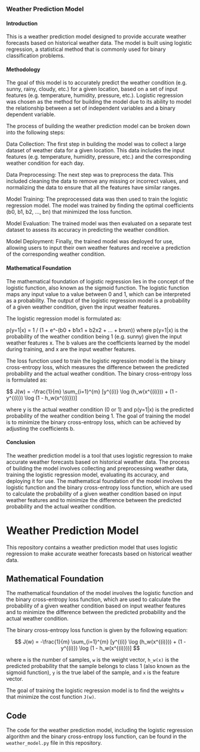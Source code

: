 ### Weather Prediction Model
#### Introduction
This is a weather prediction model designed to provide accurate weather forecasts based on historical weather data. The model is built using logistic regression, a statistical method that is commonly used for binary classification problems.

#### Methodology
The goal of this model is to accurately predict the weather condition (e.g. sunny, rainy, cloudy, etc.) for a given location, based on a set of input features (e.g. temperature, humidity, pressure, etc.). Logistic regression was chosen as the method for building the model due to its ability to model the relationship between a set of independent variables and a binary dependent variable.

The process of building the weather prediction model can be broken down into the following steps:

Data Collection: The first step in building the model was to collect a large dataset of weather data for a given location. This data includes the input features (e.g. temperature, humidity, pressure, etc.) and the corresponding weather condition for each day.

Data Preprocessing: The next step was to preprocess the data. This included cleaning the data to remove any missing or incorrect values, and normalizing the data to ensure that all the features have similar ranges.

Model Training: The preprocessed data was then used to train the logistic regression model. The model was trained by finding the optimal coefficients (b0, b1, b2, ..., bn) that minimized the loss function.

Model Evaluation: The trained model was then evaluated on a separate test dataset to assess its accuracy in predicting the weather condition.

Model Deployment: Finally, the trained model was deployed for use, allowing users to input their own weather features and receive a prediction of the corresponding weather condition.

#### Mathematical Foundation
The mathematical foundation of logistic regression lies in the concept of the logistic function, also known as the sigmoid function. The logistic function maps any input value to a value between 0 and 1, which can be interpreted as a probability. The output of the logistic regression model is a probability of a given weather condition, given the input weather features.

The logistic regression model is formulated as:

p(y=1|x) = 1 / (1 + e^-(b0 + b1x1 + b2x2 + ... + bnxn))
where p(y=1|x) is the probability of the weather condition being 1 (e.g. sunny) given the input weather features x. The b values are the coefficients learned by the model during training, and x are the input weather features.

The loss function used to train the logistic regression model is the binary cross-entropy loss, which measures the difference between the predicted probability and the actual weather condition. The binary cross-entropy loss is formulated as:

$$ J(w) = -\frac{1}{m} \sum_{i=1}^{m} [y^{(i)} \log (h_w(x^{(i)})) + (1 - y^{(i)}) \log (1 - h_w(x^{(i)}))]

where y is the actual weather condition (0 or 1) and p(y=1|x) is the predicted probability of the weather condition being 1. The goal of training the model is to minimize the binary cross-entropy loss, which can be achieved by adjusting the coefficients b.

#### Conclusion

The weather prediction model is a tool that uses logistic regression to make accurate weather forecasts based on historical weather data. The process of building the model involves collecting and preprocessing weather data, training the logistic regression model, evaluating its accuracy, and deploying it for use. The mathematical foundation of the model involves the logistic function and the binary cross-entropy loss function, which are used to calculate the probability of a given weather condition based on input weather features and to minimize the difference between the predicted probability and the actual weather condition.

# Weather Prediction Model

This repository contains a weather prediction model that uses logistic regression to make accurate weather forecasts based on historical weather data.

## Mathematical Foundation

The mathematical foundation of the model involves the logistic function and the binary cross-entropy loss function, which are used to calculate the probability of a given weather condition based on input weather features and to minimize the difference between the predicted probability and the actual weather condition.

The binary cross-entropy loss function is given by the following equation:

$$ J(w) = -\frac{1}{m} \sum_{i=1}^{m} [y^{(i)} \log (h_w(x^{(i)})) + (1 - y^{(i)}) \log (1 - h_w(x^{(i)}))] $$

where `m` is the number of samples, `w` is the weight vector, `h_w(x)` is the predicted probability that the sample belongs to class 1 (also known as the sigmoid function), `y` is the true label of the sample, and `x` is the feature vector.

The goal of training the logistic regression model is to find the weights `w` that minimize the cost function `J(w)`.

## Code

The code for the weather prediction model, including the logistic regression algorithm and the binary cross-entropy loss function, can be found in the `weather_model.py` file in this repository.

